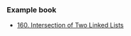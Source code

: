 ### Example book


- [160. Intersection of Two Linked Lists](https://leetcode.com/problems/intersection-of-two-linked-lists/)
